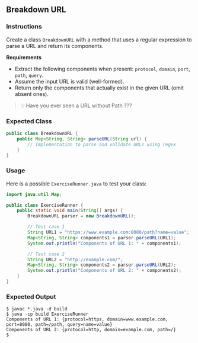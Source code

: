 ## Breakdown URL

### Instructions

Create a class `BreakdownURL` with a method that uses a regular expression to parse a URL and return its components.

**Requirements**

- Extract the following components when present: `protocol`, `domain`, `port`, `path`, `query`.
- Assume the input URL is valid (well-formed).
- Return only the components that actually exist in the given URL (omit absent ones).

> 💡 Have you ever seen a URL without Path ???

### Expected Class

```java
public class BreakdownURL {
    public Map<String, String> parseURL(String url) {
        // Implementation to parse and validate URLs using regex
    }
}
```

### Usage

Here is a possible `ExerciseRunner.java` to test your class:

```java
import java.util.Map;

public class ExerciseRunner {
    public static void main(String[] args) {
        BreakdownURL parser = new BreakdownURL();

        // Test case 1
        String URL1 = "https://www.example.com:8080/path?name=value";
        Map<String, String> components1 = parser.parseURL(URL1);
        System.out.println("Components of URL 1: " + components1);

        // Test case 2
        String URL2 = "http://example.com/";
        Map<String, String> components2 = parser.parseURL(URL2);
        System.out.println("Components of URL 2: " + components2);
    }
}
```

### Expected Output

```shell
$ javac *.java -d build
$ java -cp build ExerciseRunner
Components of URL 1: {protocol=https, domain=www.example.com, port=8080, path=/path, query=name=value}
Components of URL 2: {protocol=http, domain=example.com, path=/}
$
```
